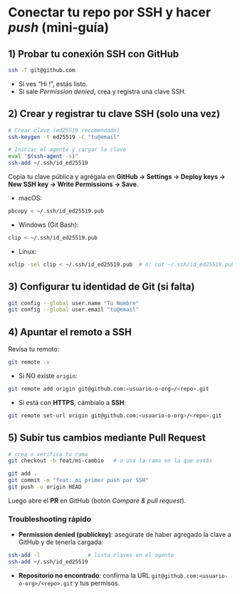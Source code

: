 # Conectar tu repo por **SSH** y hacer _push_ (mini‑guía)

## 1) Probar tu conexión SSH con GitHub

```bash
ssh -T git@github.com
```

- Si ves “Hi <user>!”, estás listo.
- Si sale _Permission denied_, crea y registra una clave SSH.

## 2) Crear y registrar tu clave SSH (solo una vez)

```bash
# Crear clave (ed25519 recomendado)
ssh-keygen -t ed25519 -C "tu@email"

# Iniciar el agente y cargar la clave
eval "$(ssh-agent -s)"
ssh-add ~/.ssh/id_ed25519
```

Copia tu clave pública y agrégala en **GitHub → Settings → Deploy keys → New SSH key → Write Permissions → Save**.

- macOS:

```bash
pbcopy < ~/.ssh/id_ed25519.pub
```

- Windows (Git Bash):

```bash
clip < ~/.ssh/id_ed25519.pub
```

- Linux:

```bash
xclip -sel clip < ~/.ssh/id_ed25519.pub  # o: cat ~/.ssh/id_ed25519.pub
```

## 3) Configurar tu identidad de Git (si falta)

```bash
git config --global user.name "Tu Nombre"
git config --global user.email "tu@email"
```

## 4) Apuntar el remoto a **SSH**

Revisa tu remoto:

```bash
git remote -v
```

- Si NO existe `origin`:

```bash
git remote add origin git@github.com:<usuario-o-org>/<repo>.git
```

- Si está con **HTTPS**, cámbialo a **SSH**:

```bash
git remote set-url origin git@github.com:<usuario-o-org>/<repo>.git
```

## 5) Subir tus cambios mediante Pull Request

```bash
# crea o verifica tu rama
git checkout -b feat/mi-cambio   # o usa la rama en la que estás

git add .
git commit -m "feat: mi primer push por SSH"
git push -u origin HEAD
```

Luego abre el **PR** en GitHub (botón _Compare & pull request_).

### Troubleshooting rápido

- **Permission denied (publickey)**: asegúrate de haber agregado la clave a GitHub y de tenerla cargada:

```bash
ssh-add -l               # lista claves en el agente
ssh-add ~/.ssh/id_ed25519
```

- **Repositorio no encontrado**: confirma la URL `git@github.com:<usuario-o-org>/<repo>.git` y tus permisos.
